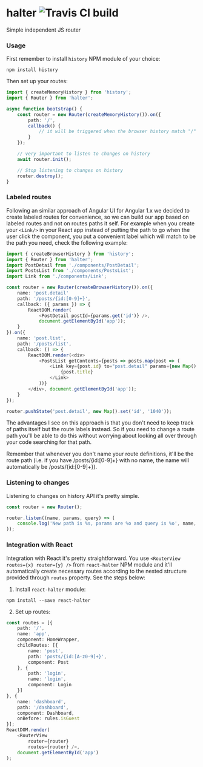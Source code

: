 # halter ![Travis CI build](https://travis-ci.org/VictorQueiroz/halter.svg?branch=master)

Simple independent JS router

### Usage

First remember to install `history` NPM module of your choice:

```
npm install history
```

Then set up your routes:

```ts
import { createMemoryHistory } from 'history';
import { Router } from 'halter';

async function bootstrap() {
    const router = new Router(createMemoryHistory()).on({
        path: '/',
        callback() {
            // it will be triggered when the browser history match "/"
        }
    });

    // very important to listen to changes on history
    await router.init();

    // Stop listening to changes on history
    router.destroy();
}
```

### Labeled routes

Following an similar approach of Angular UI for Angular 1.x we decided to create labeled routes for convenience, so we can build our app based on labeled routes and not on routes paths it self. For example when you create your `<Link/>` in your React app instead of putting the path to go when the user click the component, you put a convenient label which will match to be the path you need, check the following example:

```ts
import { createBrowserHistory } from 'history';
import { Router } from 'halter';
import PostDetail from './components/PostDetail';
import PostsList from './components/PostsList';
import Link from './components/Link';

const router = new Router(createBrowserHistory()).on({
    name: 'post.detail'
    path: '/posts/{id:[0-9]+}',
    callback: ({ params }) => {
        ReactDOM.render(
            <PostDetail postId={params.get('id')} />,
            document.getElementById('app'));
    }
}).on({
    name: 'post.list',
    path: '/posts/list',
    callback: () => {
        ReactDOM.render(<div>
            <PostsList getContents={posts => posts.map(post => (
                <Link key={post.id} to="post.detail" params={new Map().set('id', 'post.id')}>
                    {post.title}
                </Link>
            ))}
        </div>, document.getElementById('app'));
    }
});

router.pushState('post.detail', new Map().set('id', '1040'));
```

The advantages I see on this approach is that you don't need to keep track of paths itself but the route labels instead. So if you need to change a route path you'll be able to do this without worrying about looking all over through your code searching for that path.

Remember that whenever you don't name your route definitions, it'll be the route path (i.e. if you have /posts/{id:[0-9]+} with no name, the name will automatically be /posts/{id:[0-9]+}).

### Listening to changes

Listening to changes on history API it's pretty simple.

```js
const router = new Router();

router.listen((name, params, query) => (
    console.log('New path is %s, params are %o and query is %o', name, params, query);
));
```

### Integration with React

Integration with React it's pretty straightforward. You use `<RouterView routes={x} router={y} />` from `react-halter` NPM module and it'll automatically create necessary routes according to the nested structure provided through `routes` property. See the steps below:

1. Install `react-halter` module:

```
npm install --save react-halter
```

2. Set up routes:

```ts
const routes = [{
    path: '/',
    name: 'app',
    component: HomeWrapper,
    childRoutes: [{
        name: 'post',
        path: 'posts/{id:[A-z0-9]+}',
        component: Post
    }, {
        path: 'login',
        name: 'login',
        component: Login
    }]
}, {
    name: 'dashboard',
    path: '/dashboard',
    component: Dashboard,
    onBefore: rules.isGuest
}];
ReactDOM.render(
    <RouterView
        router={router}
        routes={router} />,
    document.getElementById('app')
);
```
